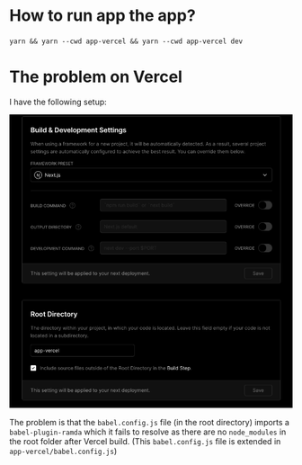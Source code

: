 # How to run app the app?

`yarn && yarn --cwd app-vercel && yarn --cwd app-vercel dev`

# The problem on Vercel

I have the following setup:

![setting ](settings.png)

The problem is that the `babel.config.js` file (in the root directory) imports a `babel-plugin-ramda` which it fails to resolve as there are no `node_modules` in the root folder after Vercel build. (This `babel.config.js` file is extended in `app-vercel/babel.config.js`)

